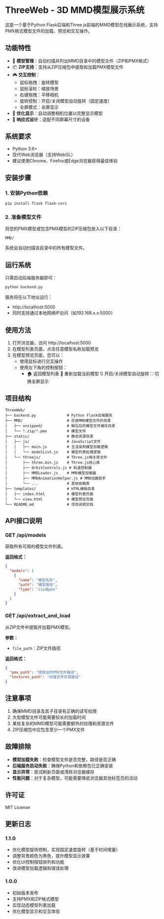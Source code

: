 # ThreeWeb - 3D MMD模型展示系统

这是一个基于Python Flask后端和Three.js前端的MMD模型在线展示系统，支持PMX格式模型文件的加载、预览和交互操作。

## 功能特性

- 📁 **模型管理**：自动扫描并列出MMD目录中的模型文件（ZIP和PMX格式）
- 📦 **ZIP支持**：支持从ZIP压缩包中提取和加载PMX模型文件
- 🎮 **交互控制**：
  - 鼠标拖拽：旋转模型
  - 鼠标滚轮：缩放场景
  - 右键拖拽：平移相机
  - 旋转控制：开启/关闭模型自动旋转（固定速度）
  - 全屏模式：全屏显示
- 🎨 **优化显示**：自动调整相机位置以完整显示模型
- 📱 **响应式设计**：适配不同屏幕尺寸的设备

## 系统要求

- Python 3.6+
- 现代Web浏览器（支持WebGL）
- 建议使用Chrome、Firefox或Edge浏览器获得最佳体验

## 安装步骤

### 1. 安装Python依赖

```bash
pip install flask flask-cors
```

### 2. 准备模型文件

将您的PMX模型或包含PMX模型的ZIP压缩包放入以下目录：

```
MMD/
```

系统会自动扫描该目录中的所有模型文件。

## 运行系统

只需启动后端服务器即可：

```bash
python backend.py
```

服务将在以下地址运行：
- http://localhost:5000
- 同时支持通过本地网络IP访问（如192.168.x.x:5000）

## 使用方法

1. 打开浏览器，访问 http://localhost:5000
2. 在模型列表页面，点击任意模型名称加载预览
3. 在模型预览页面，您可以：
   - 使用鼠标进行交互操作
   - 使用左下角的控制按钮：
     - 🏠 返回模型列表
     🔄 重新加载当前模型
     🔃 开启/关闭模型自动旋转
     ⛶ 切换全屏显示

## 项目结构

```
ThreeWeb/
├── backend.py              # Python Flask后端服务
├── MMD/                    # 存放MMD模型文件的目录
│   ├── unzipped/           # 解压后的模型文件缓存目录
│   └── *.zip/*.pmx         # 模型文件
├── static/                 # 静态资源目录
│   ├── js/                 # JavaScript文件
│   │   ├── main.js         # 主渲染和模型加载逻辑
│   │   └── modelList.js    # 模型列表处理逻辑
│   └── threejs/            # Three.js相关库文件
│       ├── three.min.js    # Three.js核心库
│       ├── OrbitControls.js # 轨道控制器
│       ├── MMDLoader.js    # MMD模型加载器
│       ├── MMDAnimationHelper.js # MMD动画助手
│       └── ...             # 其他依赖库
├── templates/              # HTML模板目录
│   ├── index.html          # 模型列表页面
│   └── view.html           # 模型预览页面
└── README.md               # 项目说明文档
```

## API接口说明

### GET /api/models

获取所有可用的模型文件列表。

**返回格式：**
```json
{
  "models": [
    {
      "name": "模型名称",
      "path": "模型路径",
      "type": "zip或pmx"
    }
  ]
}
```

### GET /api/extract_and_load

从ZIP文件中提取并加载PMX模型。

**参数：**
- `file_path`：ZIP文件路径

**返回格式：**
```json
{
  "pmx_path": "提取出的PMX文件路径",
  "textures_path": "纹理文件目录路径"
}
```

## 注意事项

1. 确保MMD目录及其子目录有正确的读写权限
2. 大型模型文件可能需要较长的加载时间
3. 某些复杂的MMD模型可能需要额外的纹理和资源文件
4. ZIP压缩包中应包含至少一个PMX文件

## 故障排除

- **模型加载失败**：检查模型文件是否完整，路径是否正确
- **后端服务启动失败**：确保Python和依赖包已正确安装
- **显示异常**：尝试刷新页面或清除浏览器缓存
- **性能问题**：对于复杂模型，可能需要降低浏览器其他标签页的活动

## 许可证

MIT License

## 更新日志

### 1.1.0
- 优化模型旋转控制，实现固定速度旋转（基于时间增量）
- 调整背景颜色为黑色，提升模型显示效果
- 优化UI控制按钮排列和功能
- 改进模型加载逻辑和错误处理

### 1.0.0
- 初始版本发布
- 支持PMX和ZIP格式模型
- 实现动态模型列表加载
- 优化模型显示和交互体验